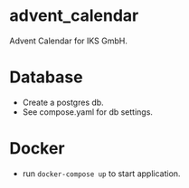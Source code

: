 # advent_calendar
Advent Calendar for IKS GmbH.

# Database
+ Create a postgres db.
+ See compose.yaml for db settings.

# Docker
+ run `docker-compose up` to start application.


